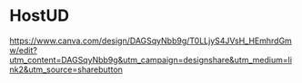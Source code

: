 # HostUD
https://www.canva.com/design/DAGSqyNbb9g/T0LLjyS4JVsH_HEmhrdGmw/edit?utm_content=DAGSqyNbb9g&utm_campaign=designshare&utm_medium=link2&utm_source=sharebutton
